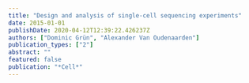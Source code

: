 ```yaml
---
title: "Design and analysis of single-cell sequencing experiments"
date: 2015-01-01
publishDate: 2020-04-12T12:39:22.426237Z
authors: ["Dominic Grün", "Alexander Van Oudenaarden"]
publication_types: ["2"]
abstract: ""
featured: false
publication: "*Cell*"
---
```


